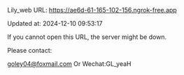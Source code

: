 Lily_web URL: https://ae6d-61-165-102-156.ngrok-free.app

Updated at: 2024-12-10 09:53:17

If you cannot open this URL, the server might be down.

Please contact: 

goley04@foxmail.com Or Wechat:GL_yeaH